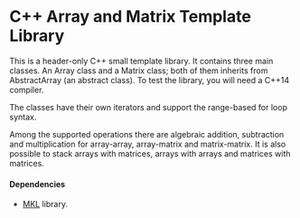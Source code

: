 # C++ Array and Matrix Template Library

This is a header-only C++ small template library. 
It contains three main classes. An Array class and a Matrix class; both of them inherits from AbstractArray (an abstract class).
To test the library,  you will need a C++14 compiler.

The classes have their own iterators and support the range-based for
loop syntax.

Among the supported operations there are algebraic addition, subtraction and multiplication for array-array, array-matrix and matrix-matrix. It is also possible to stack arrays with matrices, arrays with arrays and matrices with matrices.

#### Dependencies
* [MKL](https://software.intel.com/en-us/mkl) library.